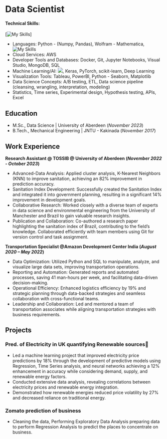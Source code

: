 # Data Scientist

#### Technical Skills:
[![My Skills](https://skillicons.dev/icons?i=js,py,mysql,mongodb,tensorflow)] 
- Languages: Python - (Numpy, Pandas), Wolfram - Mathematica,![My Skills](https://skillicons.dev/icons?i=py,mysql,mongodb,tensorflow)
- Cloud Services: AWS
- Developer Tools and Databases: Docker, Git, Jupyter Notebooks, Visual Studio, MongoDB, SQL
- Machine Learning/AI: <img src="{BadgeURLHere{BadgeURLHere[TensorFlow](https://img.shields.io/badge/TensorFlow-FF6F00?style=for-the-badge&logo=TensorFlow&logoColor=white)}" />, Keras, PyTorch, scikit-learn, Deep Learning
- Visualization Tools: Tableau, PowerBI, Python - Seaborn, Matplotlib
- Data Science Concepts: A/B testing, ETL, Data science pipeline (cleansing, wrangling, interpretation, modeling)
- Statistics, Time series, Experimental design, Hypothesis testing, APIs, Excel

## Education							       		
- M.Sc.,    Data Science              |   University of Aberdeen (_November 2023_)	 			        		
- B.Tech.,  Mechanical Engineering    |   JNTU - Kakinada        (_November 2017_)

## Work Experience
**Research Assistant @ TOSSIB @ University of Aberdeen (_November 2022 - October 2023_)**
- Advanced-Data Analysis: Applied cluster analysis, K-Nearest Neighbors (KNN) to improve sanitation, achieving an 82% improvement in prediction accuracy.
-  Sanitation Index Development: Successfully created the Sanitation Index and integrated it into government planning, resulting in a significant 14% improvement in development goals.
- Collaborative Research: Worked closely with a diverse team of experts in data science and environmental engineering from the University of Manchester and Brazil to gain valuable research insights.
- Publication and Collaboration: Co-authored a research paper highlighting the sanitation index of Brazil, contributing to the field’s knowledge. Collaborated efficiently with team members using Git for version control and task assignment.


**Transportation Specialist @Amazon Development Center India (_August 2020 – May 2022_)**
- Data Optimization: Utilized Python and SQL to manipulate, analyze, and visualize large data sets, improving transportation operations.
- Reporting and Automation: Generated reports and automated processes, saving 41 man-hours per week, and facilitating data-driven decision-making.
- Operational Efficiency: Enhanced logistics efficiency by 19% and strategic planning through data-backed strategies and seamless collaboration with cross-functional teams.
- Leadership and Collaboration: Led and mentored a team of transportation associates while aligning transportation strategies with business requirements.

## Projects
### Pred. of Electricity in UK quantifying Renewable sources
- Led a machine learning project that improved electricity price predictions by 18% through the development of predictive models using Regression, Time Series analysis, and neural networks achieving a 12% enhancement in accuracy while considering demand, supply, and renewable energy factors.
- Conducted extensive data analysis, revealing correlations between electricity prices and renewable energy integration.
- Demonstrated how renewable energies reduced price volatility by 27% and decreased reliance on traditional energy.

### Zomato prediction of business
- Cleaning the data, Performing Exploratory Data Analysis preparing data to perform Regression Analysis to predict the places to concentrate on business.




